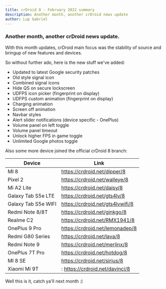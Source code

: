 ```yaml
---
title: crDroid 8 - February 2022 summary
description: Another month, another crDroid news update
author: Lup Gabriel
---
```

### Another month, another crDroid news update.
With this month updates, crDroid main focus was the stability of source and bringup of new features and devices.

So without further ado, here is the new stuff we've added:
-   Updated to latest Google security patches
-   Old style signal icon
-   Combined signal icons
-   Hide QS on secure lockscreen
-   UDFPS icon picker (fingerprint on display)
-   UDFPS custom animation (fingerprint on display)
-   Charging animation
-   Screen off animation
-   Navbar styles
-   Alert slider notifications (device specific - OnePlus)
-   Volume panel on left toggle
-   Volume panel timeout
-   Unlock higher FPS in game toggle
-   Unlimited Google photos toggle

Also some more device joined the official crDroid 8 branch:

| Device | Link |
| --- | --- |
| MI 8 | <https://crdroid.net/dipper/8> |
| Pixel 2 | <https://crdroid.net/walleye/8> |
| Mi A2 Lite | <https://crdroid.net/daisy/8> |
| Galaxy Tab S5e LTE | <https://crdroid.net/gts4lv/8> |
| Galaxy Tab S5e WIFI | <https://crdroid.net/gts4lvwifi/8> |
| Redmi Note 8/8T | <https://crdroid.net/ginkgo/8> |
| Realme C2 | <https://crdroid.net/RMX1941/8> |
| OnePlus 9 Pro | <https://crdroid.net/lemonadep/8> |
| Redmi G80 Series | <https://crdroid.net/lava/8> |
| Redmi Note 9 | <https://crdroid.net/merlinx/8> |
| OnePlus 7T Pro | <https://crdroid.net/hotdog/8> |
| MI 8 SE | <https://crdroid.net/sirius/8> |
| Xiaomi Mi 9T |: <https://crdroid.net/davinci/8> |

Well this is it, catch ya'll next month :)